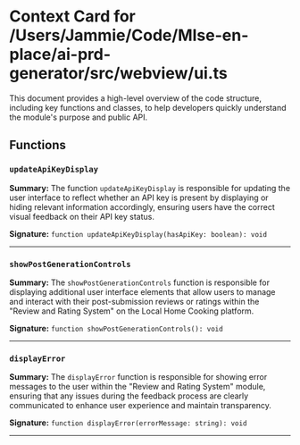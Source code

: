 # Context Card for /Users/Jammie/Code/MIse-en-place/ai-prd-generator/src/webview/ui.ts

This document provides a high-level overview of the code structure, including key functions and classes, to help developers quickly understand the module's purpose and public API.

## Functions

### `updateApiKeyDisplay`

**Summary:** The function `updateApiKeyDisplay` is responsible for updating the user interface to reflect whether an API key is present by displaying or hiding relevant information accordingly, ensuring users have the correct visual feedback on their API key status.

**Signature:** `function updateApiKeyDisplay(hasApiKey: boolean): void`

---

### `showPostGenerationControls`

**Summary:** The `showPostGenerationControls` function is responsible for displaying additional user interface elements that allow users to manage and interact with their post-submission reviews or ratings within the "Review and Rating System" on the Local Home Cooking platform.

**Signature:** `function showPostGenerationControls(): void`

---

### `displayError`

**Summary:** The `displayError` function is responsible for showing error messages to the user within the "Review and Rating System" module, ensuring that any issues during the feedback process are clearly communicated to enhance user experience and maintain transparency.

**Signature:** `function displayError(errorMessage: string): void`

---
